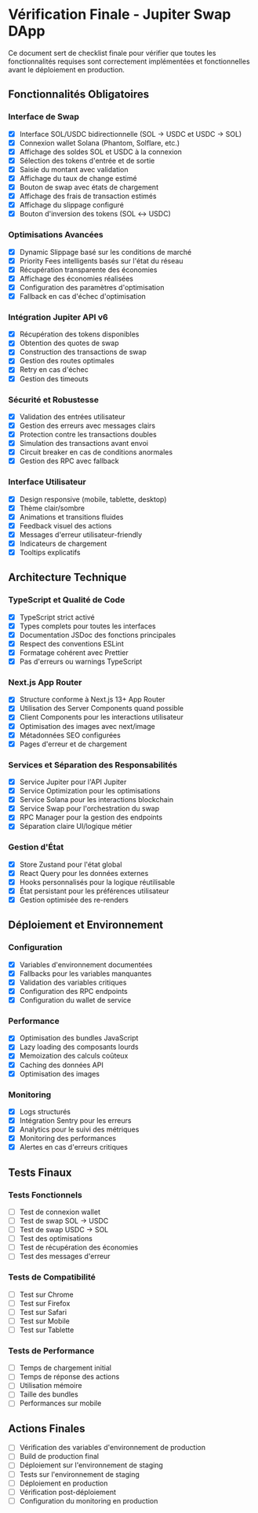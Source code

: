 # Vérification Finale - Jupiter Swap DApp

Ce document sert de checklist finale pour vérifier que toutes les fonctionnalités requises sont correctement implémentées et fonctionnelles avant le déploiement en production.

## Fonctionnalités Obligatoires

### Interface de Swap

- [x] Interface SOL/USDC bidirectionnelle (SOL → USDC et USDC → SOL)
- [x] Connexion wallet Solana (Phantom, Solflare, etc.)
- [x] Affichage des soldes SOL et USDC à la connexion
- [x] Sélection des tokens d'entrée et de sortie
- [x] Saisie du montant avec validation
- [x] Affichage du taux de change estimé
- [x] Bouton de swap avec états de chargement
- [x] Affichage des frais de transaction estimés
- [x] Affichage du slippage configuré
- [x] Bouton d'inversion des tokens (SOL ↔ USDC)

### Optimisations Avancées

- [x] Dynamic Slippage basé sur les conditions de marché
- [x] Priority Fees intelligents basés sur l'état du réseau
- [x] Récupération transparente des économies
- [x] Affichage des économies réalisées
- [x] Configuration des paramètres d'optimisation
- [x] Fallback en cas d'échec d'optimisation

### Intégration Jupiter API v6

- [x] Récupération des tokens disponibles
- [x] Obtention des quotes de swap
- [x] Construction des transactions de swap
- [x] Gestion des routes optimales
- [x] Retry en cas d'échec
- [x] Gestion des timeouts

### Sécurité et Robustesse

- [x] Validation des entrées utilisateur
- [x] Gestion des erreurs avec messages clairs
- [x] Protection contre les transactions doubles
- [x] Simulation des transactions avant envoi
- [x] Circuit breaker en cas de conditions anormales
- [x] Gestion des RPC avec fallback

### Interface Utilisateur

- [x] Design responsive (mobile, tablette, desktop)
- [x] Thème clair/sombre
- [x] Animations et transitions fluides
- [x] Feedback visuel des actions
- [x] Messages d'erreur utilisateur-friendly
- [x] Indicateurs de chargement
- [x] Tooltips explicatifs

## Architecture Technique

### TypeScript et Qualité de Code

- [x] TypeScript strict activé
- [x] Types complets pour toutes les interfaces
- [x] Documentation JSDoc des fonctions principales
- [x] Respect des conventions ESLint
- [x] Formatage cohérent avec Prettier
- [x] Pas d'erreurs ou warnings TypeScript

### Next.js App Router

- [x] Structure conforme à Next.js 13+ App Router
- [x] Utilisation des Server Components quand possible
- [x] Client Components pour les interactions utilisateur
- [x] Optimisation des images avec next/image
- [x] Métadonnées SEO configurées
- [x] Pages d'erreur et de chargement

### Services et Séparation des Responsabilités

- [x] Service Jupiter pour l'API Jupiter
- [x] Service Optimization pour les optimisations
- [x] Service Solana pour les interactions blockchain
- [x] Service Swap pour l'orchestration du swap
- [x] RPC Manager pour la gestion des endpoints
- [x] Séparation claire UI/logique métier

### Gestion d'État

- [x] Store Zustand pour l'état global
- [x] React Query pour les données externes
- [x] Hooks personnalisés pour la logique réutilisable
- [x] État persistant pour les préférences utilisateur
- [x] Gestion optimisée des re-renders

## Déploiement et Environnement

### Configuration

- [x] Variables d'environnement documentées
- [x] Fallbacks pour les variables manquantes
- [x] Validation des variables critiques
- [x] Configuration des RPC endpoints
- [x] Configuration du wallet de service

### Performance

- [x] Optimisation des bundles JavaScript
- [x] Lazy loading des composants lourds
- [x] Memoization des calculs coûteux
- [x] Caching des données API
- [x] Optimisation des images

### Monitoring

- [x] Logs structurés
- [x] Intégration Sentry pour les erreurs
- [x] Analytics pour le suivi des métriques
- [x] Monitoring des performances
- [x] Alertes en cas d'erreurs critiques

## Tests Finaux

### Tests Fonctionnels

- [ ] Test de connexion wallet
- [ ] Test de swap SOL → USDC
- [ ] Test de swap USDC → SOL
- [ ] Test des optimisations
- [ ] Test de récupération des économies
- [ ] Test des messages d'erreur

### Tests de Compatibilité

- [ ] Test sur Chrome
- [ ] Test sur Firefox
- [ ] Test sur Safari
- [ ] Test sur Mobile
- [ ] Test sur Tablette

### Tests de Performance

- [ ] Temps de chargement initial
- [ ] Temps de réponse des actions
- [ ] Utilisation mémoire
- [ ] Taille des bundles
- [ ] Performances sur mobile

## Actions Finales

- [ ] Vérification des variables d'environnement de production
- [ ] Build de production final
- [ ] Déploiement sur l'environnement de staging
- [ ] Tests sur l'environnement de staging
- [ ] Déploiement en production
- [ ] Vérification post-déploiement
- [ ] Configuration du monitoring en production

